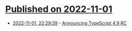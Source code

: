 # [Published on 2022-11-01](index.md)

* [2022-11-01, 22:29:39](https://lobste.rs/s/cy63x1/announcing_typescript_4_9_rc) - [Announcing TypeScript 4.9 RC](https://devblogs.microsoft.com/typescript/announcing-typescript-4-9-rc/)
